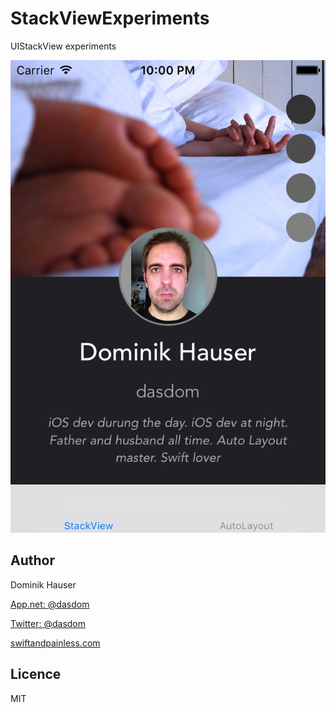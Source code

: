 # StackViewExperiments

UIStackView experiments

![](https://raw.githubusercontent.com/dasdom/StackViewExperiments/master/screenshot.png)

## Author

Dominik Hauser

[App.net: @dasdom](https://alpha.app.net/dasdom)

[Twitter: @dasdom](https://twitter.com/dasdom)

[swiftandpainless.com](http://swiftandpainless.com)

## Licence

MIT
